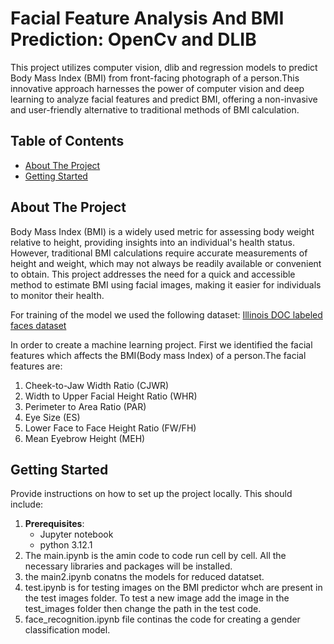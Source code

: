 # Facial Feature Analysis And BMI Prediction: OpenCv and DLIB

This project utilizes computer vision, dlib and regression models to predict Body Mass Index (BMI) from front-facing photograph of a person.This innovative approach harnesses the power of computer vision and deep learning to analyze facial features and predict BMI, offering a non-invasive and user-friendly alternative to traditional methods of BMI calculation.

## Table of Contents
- [About The Project](#about-the-project)
- [Getting Started](#getting-started)

## About The Project

Body Mass Index (BMI) is a widely used metric for assessing body weight relative to height, providing insights into an individual's health status. However, traditional BMI calculations require accurate measurements of height and weight, which may not always be readily available or convenient to obtain. This project addresses the need for a quick and accessible method to estimate BMI using facial images, making it easier for individuals to monitor their health.

For training of the model we used the following dataset:
[Illinois DOC labeled faces dataset](https://academictorrents.com/details/4b9b7e449aa732842aea1a7d4e6413f4507aea99)

In order to create a machine learning project. First we identified the facial features which affects the BMI(Body mass Index) of a person.The facial features are:
1. Cheek-to-Jaw Width Ratio (CJWR)
2. Width to Upper Facial Height Ratio (WHR)
3. Perimeter to Area Ratio (PAR)
4. Eye Size (ES)
5. Lower Face to Face Height Ratio (FW/FH)
6. Mean Eyebrow Height (MEH)

## Getting Started

Provide instructions on how to set up the project locally. This should include:
1. **Prerequisites**:
   * Jupyter notebook
   * python 3.12.1
2. The main.ipynb is the amin code to code run cell by cell. All the necessary libraries and packages will be installed.
3. the main2.ipynb conatns the models for reduced datatset.
4. test.ipynb is for testing images on the BMI predictor whch are present in the test images folder. To test a new image add the image in the test_images folder then change the path in the test code.
5. face_recognition.ipynb file continas the code for creating a gender classification model.

